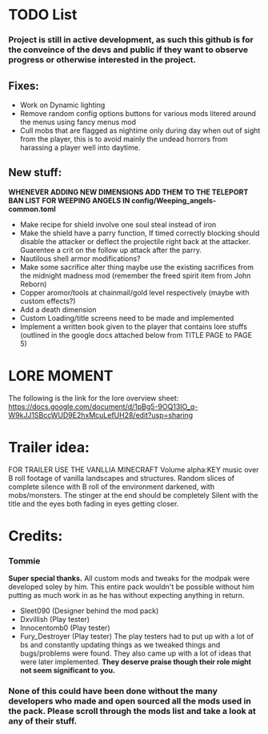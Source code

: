 # TODO List
### Project is still in active development, as such this github is for the conveince of the devs and public if they want to observe progress or otherwise interested in the project.

 ##  Fixes:
  - Work on Dynamic lighting
  - Remove random config options buttons for various mods litered around the menus using fancy menus mod
  - Cull mobs that are flagged as nightime only during day when out of sight from the player, this is to avoid mainly the undead horrors from harassing a player well into daytime.

   
 ## New stuff:
  **WHENEVER ADDING NEW DIMENSIONS ADD THEM TO THE TELEPORT BAN LIST FOR WEEPING ANGELS IN config/Weeping_angels-common.toml**
  - Make recipe for shield involve one soul steal instead of iron
  - Make the shield have a parry function, If timed correctly blocking should disable the attacker or deflect the projectile right back at the attacker. Guarentee a crit on the follow up attack after the parry.
  - Nautilous shell armor modifications?
  - Make some sacrifice alter thing maybe use the existing sacrifices from the midnight madness mod (remember the freed spirit item from John Reborn)
  - Copper aromor/tools at chainmail/gold level respectively (maybe with custom effects?)
  - Add a death dimension
  - Custom Loading/title screens need to be made and implemented
  - Implement a written book given to the player that contains lore stuffs (outlined in the google docs attached below from TITLE PAGE to PAGE 5)

# LORE MOMENT
The following is the link for the lore overview sheet:
https://docs.google.com/document/d/1pBg5-9OQ13IO_q-W9kJJ1SBccWUD9E2hxMcuLefUH28/edit?usp=sharing

# Trailer idea:
 FOR TRAILER USE THE VANLLIA MINECRAFT Volume alpha:KEY music over B roll footage of vanilla landscapes and structures. 
 Random slices of complete silence with B roll of the environment darkened, with mobs/monsters.
 The stinger at the end should be completely Silent with the title and the eyes both fading in eyes getting closer.

# Credits:
### **Tommie** 
**Super special thanks.** All custom mods and tweaks for the modpak were developed soley by him. This entire pack wouldn't be possible without him putting as much work in as he has without expecting anything in return.  
- Sleet090 (Designer behind the mod pack)
- Dxvillish (Play tester)
- Innocentomb0 (Play tester)
- Fury_Destroyer (Play tester)
The play testers had to put up with a lot of bs and constantly updating things as we tweaked things and bugs/problems were found.
They also came up with a lot of ideas that were later implemented.
**They deserve praise though their role might not seem significant to you.**

### None of this could have been done without the many developers who made and open sourced all the mods used in the pack. Please scroll through the mods list and take a look at any of their stuff. 
